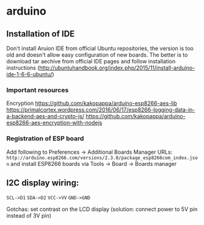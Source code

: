 # arduino

## Installation of IDE

Don't install Aruion IDE from official Ubuntu repositories, the version is too old
and doesn't allow easy configuration of new boards. The better is to download tar aechive
from official IDE pages and follow installation instructions (http://ubuntuhandbook.org/index.php/2015/11/install-arduino-ide-1-6-6-ubuntu/)

### Important resources

Encryption
https://github.com/kakopappa/arduino-esp8266-aes-lib
https://primalcortex.wordpress.com/2016/06/17/esp8266-logging-data-in-a-backend-aes-and-crypto-js/
https://github.com/kakopappa/arduino-esp8266-aes-encryption-with-nodejs


### Registration of ESP board

Add following to Preferences -> Additional Boards Manager URLs: `http://arduino.esp8266.com/versions/2.3.0/package_esp8266com_index.json` and
install ESP8266 boards via Tools -> Board -> Boards manager

## I2C display wiring:
`SCL->D1`
`SDA->D2`
`VCC->VV`
`GND->GND`

Gotchas: set contrast on the LCD display (solution: connect power to 5V pin instead of 3V pin)
